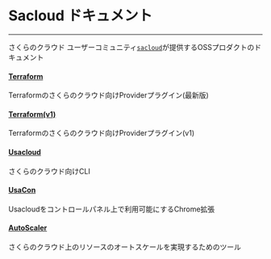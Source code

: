 # Sacloud ドキュメント

---

さくらのクラウド ユーザーコミュニティ[`sacloud`](https://github.com/sacloud)が提供するOSSプロダクトのドキュメント

#### [Terraform](./terraform/)

Terraformのさくらのクラウド向けProviderプラグイン(最新版)

#### [Terraform(v1)](./terraform-v1/)

Terraformのさくらのクラウド向けProviderプラグイン(v1)

#### [Usacloud](./usacloud/)

さくらのクラウド向けCLI

#### [UsaCon](./usacon/)

Usacloudをコントロールパネル上で利用可能にするChrome拡張

#### [AutoScaler](./autoscaler/)

さくらのクラウド上のリソースのオートスケールを実現するためのツール
